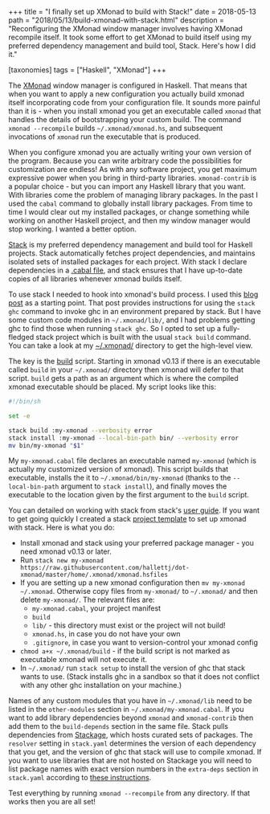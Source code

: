 +++
title = "I finally set up XMonad to build with Stack!"
date = 2018-05-13
path = "2018/05/13/build-xmonad-with-stack.html"
description = "Reconfiguring the XMonad window manager involves having XMonad recompile itself. It took some effort to get XMonad to build itself using my preferred dependency management and build tool, Stack. Here's how I did it."

[taxonomies]
tags = ["Haskell", "XMonad"]
+++

The [XMonad][] window manager is configured in Haskell.
That means that when you want to apply a new configuration you actually build
xmonad itself incorporating code from your configuration file.
It sounds more painful than it is -
when you install xmonad you get an executable called `xmonad` that handles the
details of bootstrapping your custom build.
The command `xmonad --recompile` builds `~/.xmonad/xmonad.hs`,
and subsequent invocations of `xmonad` run the executable that is produced.

When you configure xmonad you are actually writing your own version of the
program.
Because you can write arbitrary code the possibilities for customization are
endless!
As with any software project,
you get maximum expressive power when you bring in third-party libraries.
`xmonad-contrib` is a popular choice -
but you can import any Haskell library that you want.
With libraries come the problem of managing library packages.
In the past I used the `cabal` command to globally install library packages.
From time to time I would clear out my installed packages,
or change something while working on another Haskell project,
and then my window manager would stop working.
I wanted a better option.

[Stack][] is my preferred dependency management and build tool for Haskell
projects.
Stack automatically fetches project dependencies,
and maintains isolated sets of installed packages for each project.
With stack I declare dependencies in a [.cabal file][my-xmonad],
and stack ensures that I have up-to-date copies of all libraries whenever
xmonad builds itself.

To use stack I needed to hook into xmonad's build process.
I used this [blog post][] as a starting point.
That post provides instructions for using the `stack ghc` command to invoke ghc
in an environment prepared by stack.
But I have some custom code modules in `~/.xmonad/lib/`,
and I had problems getting ghc to find those when running `stack ghc`.
So I opted to set up a fully-fledged stack project which is built with the
usual `stack build` command.
You can take a look at my [~/.xmonad/][.xmonad] directory to get the high-level view.

The key is the [build][] script.
Starting in xmonad v0.13 if there is an executable called `build` in your
`~/.xmonad/` directory then xmonad will defer to that script.
`build` gets a path as an argument which is where the compiled xmonad executable
should be placed.
My script looks like this:

```sh
#!/bin/sh

set -e

stack build :my-xmonad --verbosity error
stack install :my-xmonad --local-bin-path bin/ --verbosity error
mv bin/my-xmonad "$1"
```

My `my-xmonad.cabal` file declares an executable named `my-xmonad`
(which is actually my customized version of xmonad).
This script builds that executable,
installs the it to `~/.xmonad/bin/my-xmonad`
(thanks to the `--local-bin-path` argument to `stack install`),
and finally moves the executable to the location given by the first argument to
the `build` script.

You can detailed on working with stack from stack's [user guide][].
If you want to get going quickly I created a stack [project template][] to set
up xmonad with stack.
Here is what you do:

- Install xmonad and stack using your preferred package manager - you need xmonad v0.13 or later.
- Run `stack new my-xmonad https://raw.githubusercontent.com/hallettj/dot-xmonad/master/home/.xmonad/xmonad.hsfiles`
- If you are setting up a new xmonad configuration then `mv my-xmonad ~/.xmonad`. Otherwise copy files from `my-xmonad/` to `~/.xmonad/` and then delete `my-xmonad/`. The relevant files are:
  - `my-xmonad.cabal`, your project manifest
  - `build`
  - `lib/` - this directory must exist or the project will not build!
  - `xmonad.hs`, in case you do not have your own
  - `.gitignore`, in case you want to version-control your xmonad config
- `chmod a+x ~/.xmonad/build` - if the build script is not marked as executable xmonad will not execute it.
- In `~/.xmonad/` run `stack setup` to install the version of ghc that stack wants to use. (Stack installs ghc in a sandbox so that it does not conflict with any other ghc installation on your machine.)

Names of any custom modules that you have in `~/.xmonad/lib` need to be listed in the `other-modules` section in `~/.xmonad/my-xmonad.cabal`.
If you want to add library dependencies beyond `xmonad` and `xmonad-contrib`
then add them to the `build-depends` section in the same file.
Stack pulls dependencies from [Stackage][],
which hosts curated sets of packages.
The `resolver` setting in `stack.yaml` determines the version of each
dependency that you get,
and the version of ghc that stack will use to compile xmonad.
If you want to use libraries that are not hosted on Stackage you will need to
list package names with exact version numbers in the `extra-deps` section in
`stack.yaml` according to [these instructions][extra-deps].

Test everything by running `xmonad --recompile` from any directory.
If that works then you are all set!

[Stack]: https://docs.haskellstack.org/en/stable/README/
[XMonad]: http://xmonad.org/
[my-xmonad]: https://github.com/hallettj/dot-xmonad/blob/master/home/.xmonad/my-xmonad.cabal
[blog post]: http://brianbuccola.com/how-to-install-xmonad-and-xmobar-via-stack/
[.xmonad]: https://github.com/hallettj/dot-xmonad/tree/master/home/.xmonad
[build]: https://github.com/hallettj/dot-xmonad/blob/master/home/.xmonad/build
[user guide]: https://docs.haskellstack.org/en/stable/GUIDE/
[project template]: https://raw.githubusercontent.com/hallettj/dot-xmonad/master/home/.xmonad/xmonad.hsfiles
[Stackage]: https://www.stackage.org/
[extra-deps]: https://docs.haskellstack.org/en/stable/GUIDE/#extra-deps
